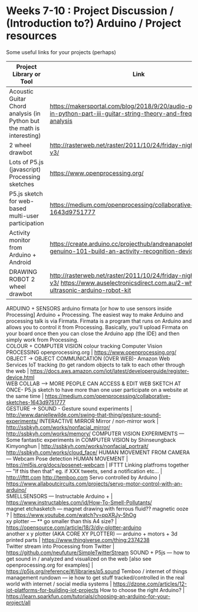 # Weeks 7-10 : Project Discussion / (Introduction to?) Arduino / Project resources

Some useful links for your projects (perhaps)

Project Library or Tool                                                          | Link 
-------------------------------------------------------------------------------- | --- 
Acoustic Guitar Chord analysis (in Python but the math is interesting) | https://makersportal.com/blog/2018/9/20/audio-processing-in-python-part-iii-guitar-string-theory-and-frequency-analysis 
2 wheel drawbot | http://rasterweb.net/raster/2011/10/24/friday-night-drawbot-v3/  
Lots of P5.js (javascript) Processing sketches | https://www.openprocessing.org/ 
P5.js sketch for web-based multi-user participation | https://medium.com/openprocessing/collaborative-sketches-1643d9751777 
Activity monitor from Arduino + Android | https://create.arduino.cc/projecthub/andreanapoletani/arduino-genuino-101-build-an-activity-recognition-device-fbeea2| 
DRAWING ROBOT	2 wheel drawbot |	http://rasterweb.net/raster/2011/10/24/friday-night-drawbot-v3/	https://www.auselectronicsdirect.com.au/2-wheel-drive-ultrasonic-arduino-robot-kit
ARDUINO + SENSORS	arduino firmata [or how to use sensors inside Processing] Arduino + Processing. The easiest way to make Arduino and processing talk is via Firmata. Firmata is a program that runs on Arduino and allows you to control it from Processing. Basically, you'll upload Firmata on your board once then you can close the Arduino app (the IDE) and then simply work from Processing.	
COLOUR + COMPUTER VISION	colour tracking Computer Vision	
PROCESSING openprocessing.org	 | https://www.openprocessing.org/	
OBJECT -> OBJECT COMMUNICATION (OVER WEB)- Amazon Web Services IoT tracking (to get random objects to talk to each other  through the web	 | https://docs.aws.amazon.com/iot/latest/developerguide/register-device.html	
WEB COLLAB --> MORE PEOPLE CAN ACCESS & EDIT WEB SKETCH AT ONCE- P5.js sketch to have more than one user participate on a website at the same time  | 	https://medium.com/openprocessing/collaborative-sketches-1643d9751777	
GESTURE -> SOUND - Gesture sound experiments | http://www.daniellewilde.com/swing-that-thing/gesture-sound-experiments/	
INTERACTIVE MIRROR	Mirror / non-mirror work | 	http://ssbkyh.com/works/nonfacial_mirror/	http://ssbkyh.com/works/memory/ 
COMPUTER VISION EXPERIMENTS — Some fantastic experiments in COMPUTER VISION by Shinseungback Kimyonghun	 | http://ssbkyh.com/works/nonfacial_portrait/	http://ssbkyh.com/works/cloud_face/ 
HUMAN MOVEMENT FROM CAMERA — Webcam Pose detection HUMAN MOVEMENT	 | https://ml5js.org/docs/posenet-webcam	| 
IFTTT	Linking platfroms together — "If this then that" eg. if XXX tweets, send a notification etc...	 | http://ifttt.com	http://temboo.com 
Servo controlled by Arduino	 | 	https://www.allaboutcircuits.com/projects/servo-motor-control-with-an-arduino/	 
SMELLSENSORS — Instructable Arduino + | 	https://www.instructables.com/id/How-To-Smell-Pollutants/	
magnet etchasketch — magnet drawing with ferrous fluid?? magnetic ooze ?	 | https://www.youtube.com/watch?v=ppXRJy-5hOg	
xy plotter — ** go smaller than this A4 size?	 | https://opensource.com/article/18/3/diy-plotter-arduino	 
another x y plotter (AKA CORE XY PLOTTER) — arduino + motors + 3d printed parts | 	https://www.thingiverse.com/thing:2374238	
Twitter stream	into Processing from Twitter	 | https://github.com/neufuture/SimpleTwitterStream	
SOUND + P5js — how to get sound in / analyzed and visualized on the web [also see openprocessing.org for examples]	 | https://p5js.org/reference/#/libraries/p5.sound 
Temboo / internet of things management rundown — ie how to get stuff tracked/controlled in the real world with internet / social media systems	 | https://dzone.com/articles/12-iot-platforms-for-building-iot-projects
How to choose the right Arduino? | https://learn.sparkfun.com/tutorials/choosing-an-arduino-for-your-project/all
